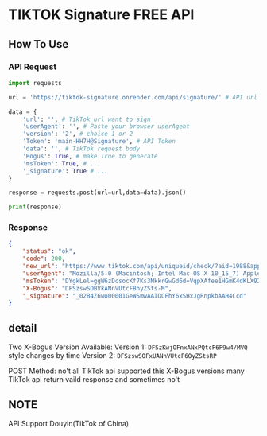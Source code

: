 # TIKTOK Signature FREE API

## How To Use

### API Request

```py
import requests

url = 'https://tiktok-signature.onrender.com/api/signature/' # API url

data = {
    'url': '', # TikTok url want to sign
    'userAgent': '', # Paste your browser userAgent
    'version': '2', # choice 1 or 2
    'Token': 'main-HH7H@Signature', # API Token
    'data': '', # TikTok request body
    'Bogus': True, # make True to generate
    'msToken': True, # ...
    '_signature': True # ...
}

response = requests.post(url=url,data=data).json()

print(response)
```

### Response

```json
{
    "status": "ok",
    "code": 200,
    "new_url": "https://www.tiktok.com/api/uniqueid/check/?aid=1988&app_language=en&app_name=tiktok_web&browser_language=en-US&msToken=DYgkLel=ggW6zDcsocKf7Ks3MkkrGwGd6d=VqpXAfee1HGmK4dKLX92cHe8Y4RRBrRSkKeNiaWst1bp3WSGLUmyV7b0ZBGtyRe2ymeUtznbsDXloiUonMKFgszcCX=PMGsKcShOgLwOZzH=Y&X-Bogus=DFSzswSOBVkANnVUtcFBhyZSts-M&_signature=_02B4Z6wo00001GeWSmwAAIDCFhY6xSHxJgRnpkbAAH4Ccd",
    "userAgent": "Mozilla/5.0 (Macintosh; Intel Mac OS X 10_15_7) AppleWebKit/605.1.15 (KHTML, like Gecko) Version/16.2 Safari/605.1.15", "version": "2",
    "msToken": "DYgkLel=ggW6zDcsocKf7Ks3MkkrGwGd6d=VqpXAfee1HGmK4dKLX92cHe8Y4RRBrRSkKeNiaWst1bp3WSGLUmyV7b0ZBGtyRe2ymeUtznbsDXloiUonMKFgszcCX=PMGsKcShOgLwOZzH=Y",
    "X-Bogus": "DFSzswSOBVkANnVUtcFBhyZSts-M",
    "_signature": "_02B4Z6wo00001GeWSmwAAIDCFhY6xSHxJgRnpkbAAH4Ccd"
}
```

## detail

Two X-Bogus Version Available:
    Version 1: `DFSzKwjOFnxANxPQtcF6P9w4/MVQ` style changes by time
    Version 2: `DFSzswSOFxUANnVUtcF6OyZStsRP`

POST Method:
    no't all TikTok api supported this X-Bogus versions
    many TikTok api return vaild response and sometimes no't

## NOTE

API Support Douyin(TikTok of China)
